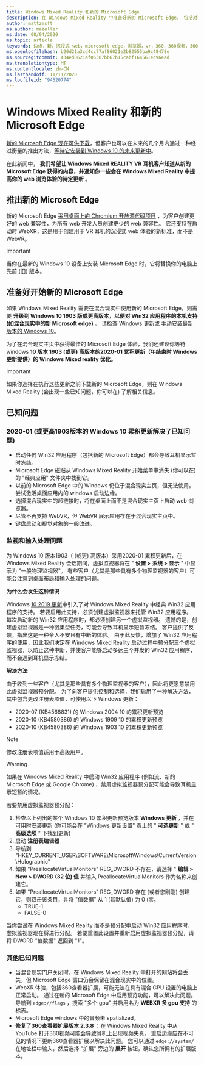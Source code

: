 ```yaml
---
title: Windows Mixed Reality 和新的 Microsoft Edge
description: 在 Windows Mixed Reality 中准备好新的 Microsoft Edge。 包括对预期的更改、要查找的更新和已知问题。
author: mattzmsft
ms.author: mazeller
ms.date: 08/04/2020
ms.topic: article
keywords: 边缘，新，沉浸式 web，microsoft edge，浏览器，vr，360，360视频，360 viewer，webxr，webvr
ms.openlocfilehash: b20d21a3cd4cc77af86021e2b82555ba9c48478e
ms.sourcegitcommit: 434ed0621af05307bb67b15cabf164561ec96ead
ms.translationtype: MT
ms.contentlocale: zh-CN
ms.lasthandoff: 11/11/2020
ms.locfileid: "94520774"
---
```

# <a name="windows-mixed-reality-and-the-new-microsoft-edge"></a>Windows Mixed Reality 和新的 Microsoft Edge

[新的 Microsoft Edge 现在可供下载](https://blogs.windows.com/windowsexperience/?p=173496)，但客户也可以在未来的几个月内通过一种经过衡量的推出方法，[等待它安装到 Windows 10 的未来更新中](https://blogs.windows.com/msedgedev/2020/01/15/upgrading-new-microsoft-edge-79-chromium/)。 

在此新闻中， **我们希望让 Windows Mixed REALITY VR 耳机客户知道从新的 Microsoft Edge 获得的内容，并通知你一些会在 Windows Mixed Reality 中提高你的 web 浏览体验的待定更新** 。

## <a name="introducing-the-new-microsoft-edge"></a>推出新的 Microsoft Edge

新的 Microsoft Edge [采用桌面上的 Chromium 开放源代码项目](https://blogs.windows.com/windowsexperience/2018/12/06/microsoft-edge-making-the-web-better-through-more-open-source-collaboration/) ，为客户创建更好的 web 兼容性，为所有 web 开发人员创建更少的 web 兼容性。 它还支持在启动时 WebXR，这是用于创建用于 VR 耳机的沉浸式 web 体验的新标准，而不是 WebVR。

>[!IMPORTANT]
>当你在最新的 Windows 10 设备上安装 Microsoft Edge 时，它将替换你的电脑上先前 (旧) 版本。

## <a name="getting-ready-for-the-new-microsoft-edge"></a>准备好开始新的 Microsoft Edge

如果 Windows Mixed Reality 需要在混合现实中使用新的 Microsoft Edge，则需要 **升级到 Windows 10 1903 版或更高版本，以便对 Win32 应用程序的本机支持 (如混合现实中的新 Microsoft edge)** 。 请检查 Windows 更新或 [手动安装最新版本的 Windows 10](https://www.microsoft.com/en-us/software-download/windows10)。

为了在混合现实主页中获得最佳的 Microsoft Edge 体验，我们还建议你等待 windows **10 版本 1903 (或更) 高版本的2020-01 累积更新（年结束时 Windows 更新提供）的 Windows Mixed reality 优化。**

>[!IMPORTANT]
>如果你选择在执行这些更新之前下载新的 Microsoft Edge，则在 Windows Mixed Reality (会出现一些已知问题，你可以在) 了解相关信息。

## <a name="known-issues"></a>已知问题

### <a name="known-issues-resolved-by-the-2020-01-cumulative-update-for-windows-10-version-1903-or-later"></a>2020-01 (或更高1903版本的 Windows 10 累积更新解决了已知问题) 

- 启动任何 Win32 应用程序（包括新的 Microsoft Edge）都会导致耳机显示暂时冻结。
- Microsoft Edge 磁贴从 Windows Mixed Reality 开始菜单中消失 (你可以在) 的 "经典应用" 文件夹中找到它。
- 以前的 Microsoft Edge 中的 Windows 仍位于混合现实主页，但无法使用。 尝试激活桌面应用内的 windows 启动边缘。
- 选择混合现实中的超链接时，将在桌面上而不是混合现实主页上启动 web 浏览器。
- 尽管不再支持 WebVR，但 WebVR 展示应用存在于混合现实主页中。
- 键盘启动和视觉对象的一般改进。

### <a name="monitor-and-input-handling-issues"></a>监视和输入处理问题

为 Windows 10 版本1903（ (或更) 高版本）采用2020-01 累积更新后，在 Windows Mixed Reality 会话期间，虚拟监视器将在 " **设置 > 系统 > 显示** " 中显示为 "一般物理监视器"。 有些客户（尤其是那些具有多个物理监视器的客户）可能会注意到桌面布局和输入处理的问题。

**为什么会发生这种情况**

Windows [10 2019 更新](https://docs.microsoft.com/windows/mixed-reality/enthusiast-guide/release-notes-may-2019)中引入了对 Windows Mixed Reality 中经典 Win32 应用程序的支持。 若要启用此支持，必须创建虚拟监视器来托管 Win32 应用程序。 每次启动新的 Win32 应用程序时，都必须创建另一个虚拟监视器。 遗憾的是，创建虚拟监视器是一种密集型任务，可能会导致耳机显示短暂冻结。 客户提供了反馈，指出这是一种令人不安且有中断的体验。 由于此反馈，增加了 Win32 应用程序的使用，因此我们决定在 Windows Mixed Reality 启动过程中预分配三个虚拟监视器，以防止这种中断，并使客户能够启动多达三个并发的 Win32 应用程序，而不会遇到耳机显示冻结。

**解决方法**

由于收到一些客户（尤其是那些具有多个物理监视器的客户），因此将更愿意禁用此虚拟监视器预分配。 为了向客户提供控制和选择，我们启用了一种解决方法，其中包含更改注册表项值，可使用以下 Windows 更新：
- 2020-07 (KB4568831) 的 Windows 2004 10 的累积更新预览
- 2020-10 (KB4580386) 的 Windows 1909 10 的累积更新预览
- 2020-10 (KB4580386) 的 Windows 1903 10 的累积更新预览

>[!NOTE]
>修改注册表项值适用于高级用户。

>[!WARNING]
>如果在 Windows Mixed Reality 中启动 Win32 应用程序 (例如流、新的 Microsoft Edge 或 Google Chrome) ，禁用虚拟监视器预分配可能会导致耳机显示短暂的情况。

若要禁用虚拟监视器预分配：
1. 检查以上列出的某个 Windows 10 累积更新预览版本 **Windows 更新** ，并在可用时安装更新 (你可能会在 "Windows 更新设置" 页上的 " **可选更新** " 或 " **高级选项** " 下找到更新) 
2. 启动 **注册表编辑器**
3. 导航到 "HKEY_CURRENT_USER\SOFTWARE\Microsoft\Windows\CurrentVersion\Holographic\"
4. 如果 "PreallocateVirtualMonitors" REG_DWORD 不存在，请选择 " **编辑 > New > DWORD (32 位) 值** 并输入 PreallocateVirtualMonitors 作为名称来创建它。
5. 如果 "PreallocateVirtualMonitors" REG_DWORD 存在 (或者您刚刚) 创建它，则双击该条目，并将 "值数据" 从 1 (其默认值) 为 0 (零。
    * TRUE-1
    * FALSE-0

当你尝试在 Windows Mixed Reality 而不是预分配中启动 Win32 应用程序时，虚拟监视器现在将进行分配。 若要重置此设置并重新启用虚拟监视器预分配，请将 DWORD "值数据" 返回到 "1"。

### <a name="additional-known-issues"></a>其他已知问题

-   当混合现实门户关闭时，在 Windows Mixed Reality 中打开的网站将会丢失，但 Microsoft Edge 窗口仍会保留在混合现实中的位置。
- WebXR 体验，包括360查看器扩展，可能无法在具有混合 GPU 设置的电脑上正常启动。 通过在新的 Microsoft Edge 中启用预览功能，可以解决此问题。 导航到 `edge://flags` ，搜索 "多个 gpu" 并启用名为 **WEBXR 多 gpu 支持** 的标志。
-   Microsoft Edge windows 中的音频未 spatialized。
-   **修复了360查看器扩展版本 2.3.8** ：在 Windows Mixed Reality 中从 YouTube 打开360视频可能会导致耳机上出现视频失真。 重启边缘应在不可见的情况下更新360查看器扩展以解决此问题。 您可以通过 `edge://system/` 在地址栏中输入，然后选择 "扩展" 旁边的 **展开** 按钮，确认您所拥有的扩展版本。
